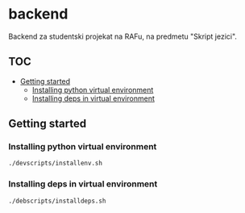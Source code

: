 # backend

Backend za studentski projekat na RAFu, na predmetu "Skript jezici".

## TOC

<!-- vim-markdown-toc GFM -->

* [Getting started](#getting-started)
	* [Installing python virtual environment](#installing-python-virtual-environment)
	* [Installing deps in virtual environment](#installing-deps-in-virtual-environment)

<!-- vim-markdown-toc -->

## Getting started

### Installing python virtual environment

```bash
./devscripts/installenv.sh
```
### Installing deps in virtual environment

```bash
./debscripts/installdeps.sh
```


